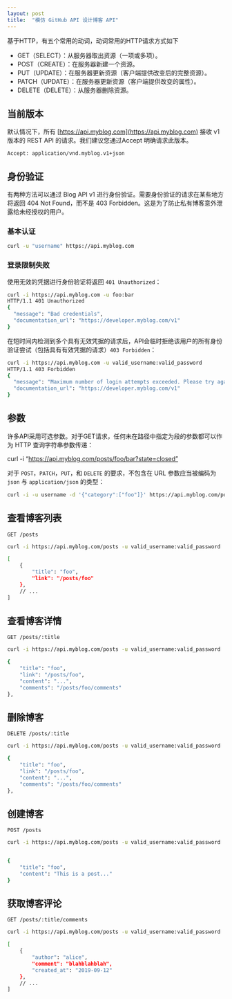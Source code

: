 ```yaml
---
layout: post
title:  "模仿 GitHub API 设计博客 API"
---
```


基于HTTP，有五个常用的动词，动词常用的HTTP请求方式如下

- GET（SELECT）：从服务器取出资源（一项或多项）。
- POST（CREATE）：在服务器新建一个资源。
- PUT（UPDATE）：在服务器更新资源（客户端提供改变后的完整资源）。
- PATCH（UPDATE）：在服务器更新资源（客户端提供改变的属性）。
- DELETE（DELETE）：从服务器删除资源。

## 当前版本

默认情况下，所有 [https://api.myblog.com](https://api.myblog.com) 接收 v1 版本的 REST API 的请求。我们建议您通过Accept 明确请求此版本。

```http
Accept: application/vnd.myblog.v1+json
```

## 身份验证

有两种方法可以通过 Blog API v1 进行身份验证。需要身份验证的请求在某些地方将返回 404 Not Found，而不是 403 Forbidden。这是为了防止私有博客意外泄露给未经授权的用户。

### 基本认证

```bash
curl -u "username" https://api.myblog.com
```

### 登录限制失败

使用无效的凭据进行身份验证将返回 `401 Unauthorized`：

```bash
curl -i https://api.myblog.com -u foo:bar
HTTP/1.1 401 Unauthorized
{
  "message": "Bad credentials",
  "documentation_url": "https://developer.myblog.com/v1"
}
```

在短时间内检测到多个具有无效凭据的请求后，API会临时拒绝该用户的所有身份验证尝试（包括具有有效凭据的请求）`403 Forbidden`：

```bash
curl -i https://api.myblog.com -u valid_username:valid_password
HTTP/1.1 403 Forbidden
{
  "message": "Maximum number of login attempts exceeded. Please try again later.",
  "documentation_url": "https://developer.myblog.com/v1"
}
```

## 参数

许多API采用可选参数。对于GET请求，任何未在路径中指定为段的参数都可以作为 HTTP 查询字符串参数传递：

curl -i “https://api.myblog.com/posts/foo/bar?state=closed”

对于 `POST`，`PATCH`，`PUT`，和 `DELETE` 的要求，不包含在 URL 参数应当被编码为 `json` 与 `application/json` 的类型：

```bash
curl -i -u username -d '{"category":["foo"]}' https://api.myblog.com/posts
```

## 查看博客列表

`GET /posts`

```bash
curl -i https://api.myblog.com/posts -u valid_username:valid_password

[
    {
        "title": "foo",
        "link": "/posts/foo"
    },
    // ...
]
```

## 查看博客详情

`GET /posts/:title`

```bash
curl -i https://api.myblog.com/posts -u valid_username:valid_password

{
    "title": "foo",
    "link": "/posts/foo",
    "content": "...",
    "comments": "/posts/foo/comments"
},
```

## 删除博客

`DELETE /posts/:title`

```bash
curl -i https://api.myblog.com/posts -u valid_username:valid_password

{
    "title": "foo",
    "link": "/posts/foo",
    "content": "...",
    "comments": "/posts/foo/comments"
},
```

## 创建博客

`POST /posts`

```bash
curl -i https://api.myblog.com/posts -u valid_username:valid_password


{
    "title": "foo",
    "content": "This is a post..."
}
```

## 获取博客评论

`GET /posts/:title/comments`

```bash
curl -i https://api.myblog.com/posts -u valid_username:valid_password

[
    {
        "author": "alice",
        "comment": "blahblahblah",
        "created_at": "2019-09-12"
    },
    // ...
]
```
